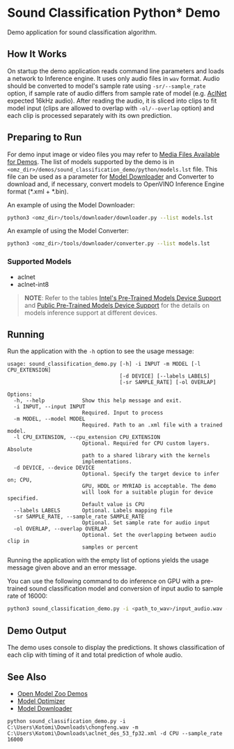 # Sound Classification Python\* Demo

Demo application for sound classification algorithm.

## How It Works

On startup the demo application reads command line parameters and loads a network to Inference engine. It uses only audio files in `wav` format. Audio should be converted to model's sample rate using `-sr/--sample_rate` option, if sample rate of audio differs from sample rate of model (e.g. [AclNet](../../../models/public/aclnet/README.md) expected 16kHz audio). After reading the audio, it is sliced into clips to fit model input (clips are allowed to overlap with `-ol/--overlap` option) and each clip is processed separately with its own prediction.

## Preparing to Run

For demo input image or video files you may refer to [Media Files Available for Demos](../../README.md#Media-Files-Available-for-Demos).
The list of models supported by the demo is in `<omz_dir>/demos/sound_classification_demo/python/models.lst` file.
This file can be used as a parameter for [Model Downloader](../../../tools/downloader/README.md) and Converter to download and, if necessary, convert models to OpenVINO Inference Engine format (\*.xml + \*.bin).

An example of using the Model Downloader:

```sh
python3 <omz_dir>/tools/downloader/downloader.py --list models.lst
```

An example of using the Model Converter:

```sh
python3 <omz_dir>/tools/downloader/converter.py --list models.lst
```

### Supported Models

* aclnet
* aclnet-int8

> **NOTE**: Refer to the tables [Intel's Pre-Trained Models Device Support](../../../models/intel/device_support.md) and [Public Pre-Trained Models Device Support](../../../models/public/device_support.md) for the details on models inference support at different devices.

## Running

Run the application with the `-h` option to see the usage message:

```
usage: sound_classification_demo.py [-h] -i INPUT -m MODEL [-l CPU_EXTENSION]
                                    [-d DEVICE] [--labels LABELS]
                                    [-sr SAMPLE_RATE] [-ol OVERLAP]

Options:
  -h, --help            Show this help message and exit.
  -i INPUT, --input INPUT
                        Required. Input to process
  -m MODEL, --model MODEL
                        Required. Path to an .xml file with a trained model.
  -l CPU_EXTENSION, --cpu_extension CPU_EXTENSION
                        Optional. Required for CPU custom layers. Absolute
                        path to a shared library with the kernels
                        implementations.
  -d DEVICE, --device DEVICE
                        Optional. Specify the target device to infer on; CPU,
                        GPU, HDDL or MYRIAD is acceptable. The demo
                        will look for a suitable plugin for device specified.
                        Default value is CPU
  --labels LABELS       Optional. Labels mapping file
  -sr SAMPLE_RATE, --sample_rate SAMPLE_RATE
                        Optional. Set sample rate for audio input
  -ol OVERLAP, --overlap OVERLAP
                        Optional. Set the overlapping between audio clip in
                        samples or percent
```

Running the application with the empty list of options yields the usage message given above and an error message.

You can use the following command to do inference on GPU with a pre-trained sound classification model and conversion of input audio to sample rate of 16000:

```sh
python3 sound_classification_demo.py -i <path_to_wav>/input_audio.wav -m <path_to_model>/aclnet.xml -d GPU --sample_rate 16000
```

## Demo Output

The demo uses console to display the predictions. It shows classification of each clip with timing of it and total prediction of whole audio.

## See Also

* [Open Model Zoo Demos](../../README.md)
* [Model Optimizer](https://docs.openvinotoolkit.org/latest/_docs_MO_DG_Deep_Learning_Model_Optimizer_DevGuide.html)
* [Model Downloader](../../../tools/downloader/README.md)


`python sound_classification_demo.py -i C:\Users\Kotomi\Downloads\chongfeng.wav -m C:\Users\Kotomi\Downloads\aclnet_des_53_fp32.xml -d CPU --sample_rate 16000`